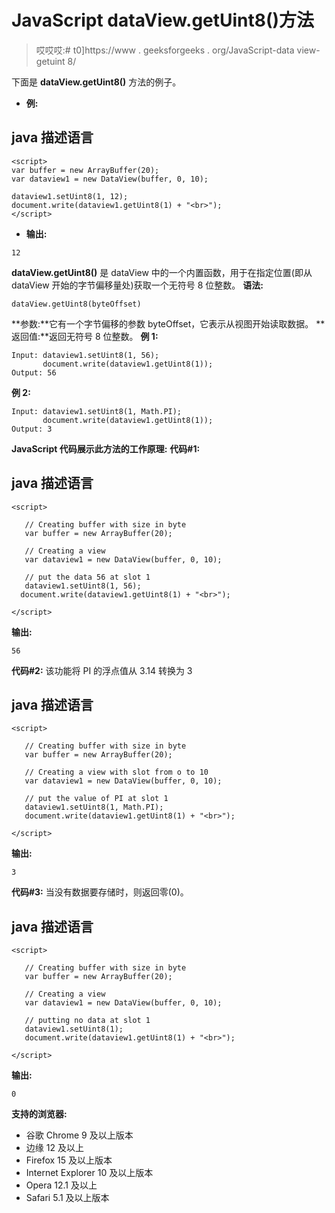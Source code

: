# JavaScript dataView.getUint8()方法

> 哎哎哎:# t0]https://www . geeksforgeeks . org/JavaScript-data view-getuint 8/

下面是 **dataView.getUint8()** 方法的例子。

*   **例:**

## java 描述语言

```
<script>
var buffer = new ArrayBuffer(20);
var dataview1 = new DataView(buffer, 0, 10);

dataview1.setUint8(1, 12);
document.write(dataview1.getUint8(1) + "<br>");
</script>
```

*   **输出:**

```
12
```

**dataView.getUint8()** 是 dataView 中的一个内置函数，用于在指定位置(即从 dataView 开始的字节偏移量处)获取一个无符号 8 位整数。
**语法:**

```
dataView.getUint8(byteOffset)
```

**参数:**它有一个字节偏移的参数 byteOffset，它表示从视图开始读取数据。
**返回值:**返回无符号 8 位整数。
**例 1:**

```
Input: dataview1.setUint8(1, 56); 
       document.write(dataview1.getUint8(1)); 
Output: 56
```

**例 2:**

```
Input: dataview1.setUint8(1, Math.PI); 
       document.write(dataview1.getUint8(1)); 
Output: 3
```

**JavaScript 代码展示此方法的工作原理:**
**代码#1:**

## java 描述语言

```
<script>

   // Creating buffer with size in byte
   var buffer = new ArrayBuffer(20);

   // Creating a view
   var dataview1 = new DataView(buffer, 0, 10);

   // put the data 56 at slot 1
   dataview1.setUint8(1, 56);
  document.write(dataview1.getUint8(1) + "<br>");

</script>
```

**输出:**

```
56
```

**代码#2:**
该功能将 PI 的浮点值从 3.14 转换为 3

## java 描述语言

```
<script>

   // Creating buffer with size in byte
   var buffer = new ArrayBuffer(20);

   // Creating a view with slot from o to 10
   var dataview1 = new DataView(buffer, 0, 10);

   // put the value of PI at slot 1
   dataview1.setUint8(1, Math.PI);
   document.write(dataview1.getUint8(1) + "<br>");

</script>
```

**输出:**

```
3
```

**代码#3:**
当没有数据要存储时，则返回零(0)。

## java 描述语言

```
<script>

   // Creating buffer with size in byte
   var buffer = new ArrayBuffer(20);

   // Creating a view
   var dataview1 = new DataView(buffer, 0, 10);

   // putting no data at slot 1
   dataview1.setUint8(1);
   document.write(dataview1.getUint8(1) + "<br>");

</script>
```

**输出:**

```
0
```

**支持的浏览器:**

*   谷歌 Chrome 9 及以上版本
*   边缘 12 及以上
*   Firefox 15 及以上版本
*   Internet Explorer 10 及以上版本
*   Opera 12.1 及以上
*   Safari 5.1 及以上版本